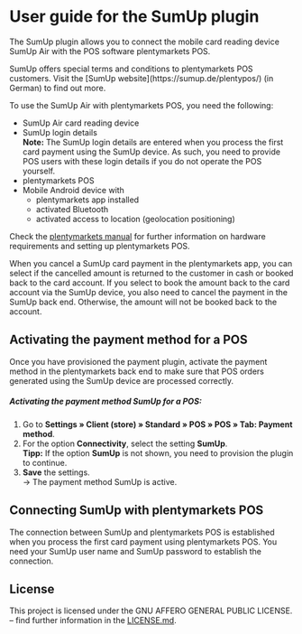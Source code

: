 # User guide for the SumUp plugin

The SumUp plugin allows you to connect the mobile card reading device SumUp Air with the POS software plentymarkets POS.

<div class="alert alert-success" role="alert">
SumUp offers special terms and conditions to plentymarkets POS customers. Visit the [SumUp website](https://sumup.de/plentypos/) (in German) to find out more.
</div>

To use the SumUp Air with plentymarkets POS, you need the following:

* SumUp Air card reading device
* SumUp login details<br />
__**Note:**__ The SumUp login details are entered when you process the first card payment using the SumUp device. As such, you need to provide POS users with these login details if you do not operate the POS yourself.
* plentymarkets POS
* Mobile Android device with
    * plentymarkets app installed
    * activated Bluetooth
    * activated access to location (geolocation positioning)

Check the [plentymarkets manual](https://knowledge.plentymarkets.com/en/omni-channel/pos/integrating-plentymarkets-pos) for further information on hardware requirements and setting up plentymarkets POS.

<div class="alert alert-warning" role="alert">
When you cancel a SumUp card payment in the plentymarkets app, you can select if the cancelled amount is returned to the customer in cash or booked back to the card account. If you select to book the amount back to the card account via the SumUp device, you also need to cancel the payment in the SumUp back end. Otherwise, the amount will not be booked back to the account.
</div>

<div class="container-toc"></div>

## Activating the payment method for a POS

Once you have provisioned the payment plugin, activate the payment method in the plentymarkets back end to make sure that POS orders generated using the SumUp device are processed correctly.

##### Activating the payment method SumUp for a POS:

1. Go to **Settings » Client (store) » Standard » POS » POS » Tab: Payment method**.
2. For the option **Connectivity**, select the setting **SumUp**. <br />
**__Tipp:__** If the option **SumUp** is not shown, you need to provision the plugin to continue.
3. **Save** the settings.<br />
→ The payment method SumUp is active.

## Connecting SumUp with plentymarkets POS

The connection between SumUp and plentymarkets POS is established when you process the first card payment using plentymarkets POS. You need your SumUp user name and SumUp password to establish the connection.

## License

This project is licensed under the GNU AFFERO GENERAL PUBLIC LICENSE. – find further information in the [LICENSE.md](https://github.com/plentymarkets/plugin-etsy/blob/master/LICENSE.md).
